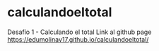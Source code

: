 # calculandoeltotal
Desafío 1 - Calculando el total
Link al github page https://edumolinav17.github.io/calculandoeltotal/

